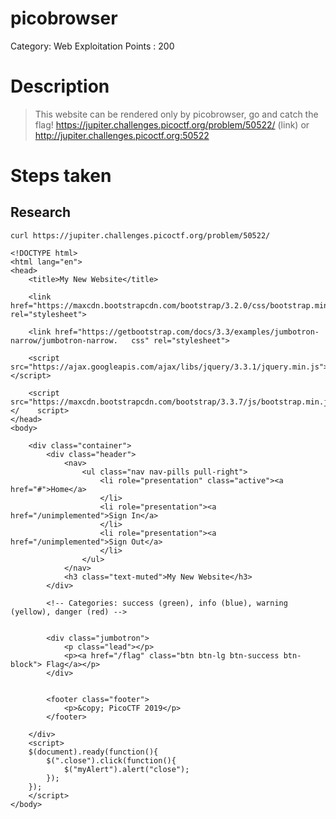 # picobrowser
Category: Web Exploitation
Points  : 200

# Description
> This website can be rendered only by picobrowser, go and catch the flag! https://jupiter.challenges.picoctf.org/problem/50522/ (link) or http://jupiter.challenges.picoctf.org:50522

# Steps taken

## Research

    curl https://jupiter.challenges.picoctf.org/problem/50522/
    
    <!DOCTYPE html>
    <html lang="en">
    <head>
        <title>My New Website</title>
    
        <link href="https://maxcdn.bootstrapcdn.com/bootstrap/3.2.0/css/bootstrap.min.css"  rel="stylesheet">
    
        <link href="https://getbootstrap.com/docs/3.3/examples/jumbotron-narrow/jumbotron-narrow.   css" rel="stylesheet">
    
        <script src="https://ajax.googleapis.com/ajax/libs/jquery/3.3.1/jquery.min.js"></script>
    
        <script src="https://maxcdn.bootstrapcdn.com/bootstrap/3.3.7/js/bootstrap.min.js"></    script>
    </head>
    <body>
    
        <div class="container">
            <div class="header">
                <nav>
                    <ul class="nav nav-pills pull-right">
                        <li role="presentation" class="active"><a href="#">Home</a>
                        </li>
                        <li role="presentation"><a href="/unimplemented">Sign In</a>
                        </li>
                        <li role="presentation"><a href="/unimplemented">Sign Out</a>
                        </li>
                    </ul>
                </nav>
                <h3 class="text-muted">My New Website</h3>
            </div>
    
            <!-- Categories: success (green), info (blue), warning (yellow), danger (red) -->
    
    
            <div class="jumbotron">
                <p class="lead"></p>
                <p><a href="/flag" class="btn btn-lg btn-success btn-block"> Flag</a></p>
            </div>
    
    
            <footer class="footer">
                <p>&copy; PicoCTF 2019</p>
            </footer>
    
        </div>
        <script>
        $(document).ready(function(){
            $(".close").click(function(){
                $("myAlert").alert("close");
            });
        });
        </script>
    </body>
